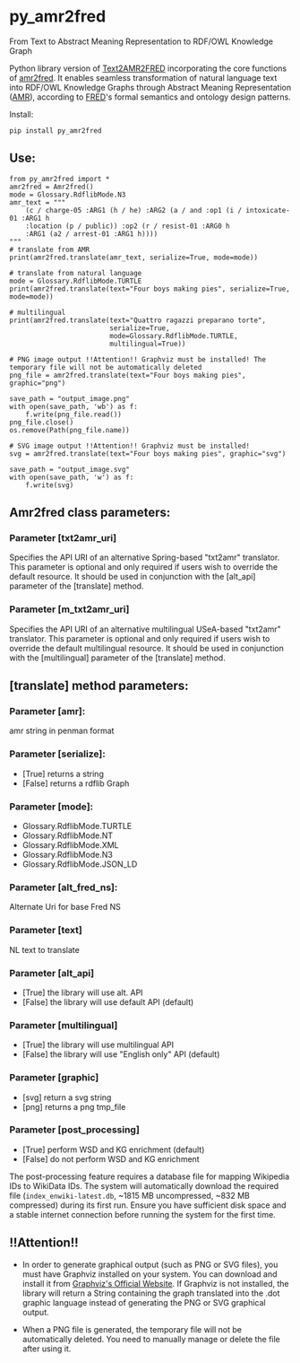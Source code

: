 # py_amr2fred

From Text to Abstract Meaning Representation to RDF/OWL Knowledge Graph

Python library version of
[Text2AMR2FRED](https://arco.istc.cnr.it/txt-amr-fred/) incorporating the core functions of
[amr2fred](http://framester.istc.cnr.it/amr-2-fred).
It enables seamless transformation of natural language text into RDF/OWL Knowledge Graphs
through Abstract Meaning Representation ([AMR](https://amr.isi.edu/)), according
to [FRED](http://wit.istc.cnr.it/stlab-tools/fred/)'s formal semantics and ontology design patterns.


Install:

```
pip install py_amr2fred
```

## Use:

```
from py_amr2fred import *
amr2fred = Amr2fred()
mode = Glossary.RdflibMode.N3
amr_text = """
    (c / charge-05 :ARG1 (h / he) :ARG2 (a / and :op1 (i / intoxicate-01 :ARG1 h 
	:location (p / public)) :op2 (r / resist-01 :ARG0 h 
	:ARG1 (a2 / arrest-01 :ARG1 h))))
"""
# translate from AMR
print(amr2fred.translate(amr_text, serialize=True, mode=mode))

# translate from natural language
mode = Glossary.RdflibMode.TURTLE
print(amr2fred.translate(text="Four boys making pies", serialize=True, mode=mode))

# multilingual
print(amr2fred.translate(text="Quattro ragazzi preparano torte", 
                         serialize=True, 
                         mode=Glossary.RdflibMode.TURTLE,  
                         multilingual=True))

# PNG image output !!Attention!! Graphviz must be installed! The temporary file will not be automatically deleted
png_file = amr2fred.translate(text="Four boys making pies", graphic="png")

save_path = "output_image.png"
with open(save_path, 'wb') as f:
    f.write(png_file.read())
png_file.close()
os.remove(Path(png_file.name))

# SVG image output !!Attention!! Graphviz must be installed!
svg = amr2fred.translate(text="Four boys making pies", graphic="svg")

save_path = "output_image.svg"
with open(save_path, 'w') as f:
    f.write(svg)      
```

## Amr2fred class parameters:

### Parameter [txt2amr_uri]

Specifies the API URI of an alternative Spring-based "txt2amr" translator. This parameter is optional and only required
if users wish to override the default resource. It should be used in conjunction with the [alt_api] parameter of
the [translate] method.

### Parameter [m_txt2amr_uri]

Specifies the API URI of an alternative multilingual USeA-based "txt2amr" translator. This parameter is optional and
only required if users wish to override the default multilingual resource. It should be used in conjunction with
the [multilingual] parameter of the [translate] method.

## [translate] method parameters:

### Parameter [amr]:

amr string in penman format

### Parameter [serialize]:

- [True] returns a string
- [False] returns a rdflib Graph

### Parameter [mode]:

- Glossary.RdflibMode.TURTLE
- Glossary.RdflibMode.NT
- Glossary.RdflibMode.XML
- Glossary.RdflibMode.N3
- Glossary.RdflibMode.JSON_LD

### Parameter [alt_fred_ns]:

Alternate Uri for base Fred NS

### Parameter [text]

NL text to translate 

### Parameter [alt_api]

- [True] the library will use alt. API
- [False] the library will use default API (default)

### Parameter [multilingual]

- [True] the library will use multilingual API
- [False] the library will use "English only" API (default)

### Parameter [graphic]

- [svg] return a svg string
- [png] returns a png tmp_file

### Parameter [post_processing]

- [True] perform WSD and KG enrichment (default)
- [False] do not perform WSD and KG enrichment

The post-processing feature requires a database file for mapping Wikipedia IDs to WikiData IDs. The system will
automatically download the required file (`index_enwiki-latest.db`, ~1815 MB uncompressed, ~832 MB compressed) during
its first run. Ensure you have sufficient disk space and a stable internet connection before running the system for the
first time.

## !!Attention!!

- In order to generate graphical output (such as PNG or SVG files), you must have Graphviz installed on your system. You
  can download and install it from [Graphviz's Official Website](https://graphviz.org/). If Graphviz is not installed,
  the library will return a String containing the graph translated into the .dot graphic language instead of generating
  the PNG or SVG graphical output.

- When a PNG file is generated, the temporary file will not be automatically deleted. You need to manually manage or
  delete the file after using it.

